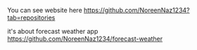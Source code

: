 You can see website here https://github.com/NoreenNaz1234?tab=repositories

it's about forecast weather app https://github.com/NoreenNaz1234/forecast-weather
